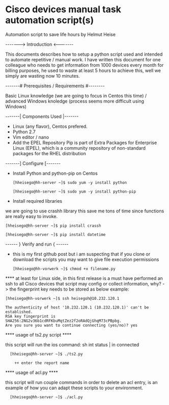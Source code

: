 # Cisco devices manual task automation script(s)

Automation script to save life hours by Helmut Heise

-------> Introduction <-------

This documents describes how to setup a python script used and intended to automate repetitive / manual work. I have written this document for one colleague who needs to get information from 1000 devices every month for billing purposes, he used to waste at least 5 hours to achieve this, well we simply are wasting now 10 minutes.

-------# Prerequisites / Requirements #--------

Basic Linux knowledge (we are going to focus in Centos this time) / advanced Windows knoledge (process seems more difficult using Windows)

-------| Components Used |-------

- Linux (any flavor), Centos prefered.
- Python 2.7
- Vim editor / nano
- Add the EPEL Repository Pip is part of Extra Packages for Enterprise Linux (EPEL), which is a community repository of non-standard     packages for the RHEL distribution

-------] Configure [-------

  * Install Python and python-pip on Centos

        [hheisego@hh-server ~]$ sudo yum -y install python

        [hheisego@hh-server ~]$ sudo yum -y install python-pip

  * Install required libraries
  
  we are going to use crashh library this save me tons of time since functions are really easy to invoke.

    [hheisego@hh-server ~]$ pip install crassh
    
    [hheisego@hh-server ~]$ pip install datetime
    
 ------ } Verify and run { ------
 
  * this is my first github post but i am suspecting that if you clone or download the scripts you may want to give file execution permissions
  
        [hheisego@hh-vorwerk ~]$ chmod +x filename.py
    
  **** at least for Linux side, in this first release is a must have performed an ssh to all Cisco devices that script may config or collect information, why? -> the fingerprint key needs to be stored as below example:
  
    [hheisego@hh-vorwerk ~]$ ssh heisegoh@10.232.120.1
  
    The authenticity of host '10.232.120.1 (10.232.120.1)' can't be established.
    RSA key fingerprint is SHA256:2NG2v36b1cdRFKbuMqtZez2f2oRAdQjGhqM73cPBpbg.
    Are you sure you want to continue connecting (yes/no)? yes

  **** usage of ts2.py script ****
  
  this script will run the ios command: sh int status | in connected
      
      [hheisego@hh-server ~]$ ./ts2.py
      
        ++ enter the report name
        
  **** usage of acl.py ****
  
  this script will run couple commands in order to delete an acl entry, is an example of how you can adapt these scripts to your environment.
  
      [hheisego@hh-server ~]$ ./acl.py
  
  
     
